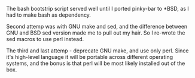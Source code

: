 The bash bootstrip script served well until I ported pinky-bar to \*BSD, as I had to make bash as dependency.

Second attemp was with GNU make and sed, and the difference between GNU and BSD sed version made me to pull out my hair. So I re-wrote the sed macros to use perl instead.

The third and last attemp - deprecate GNU make, and use only perl. Since it's high-level language it will be portable across different operating systems, and the bonus is that perl will be most likely installed out of the box.
